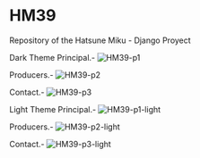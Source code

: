 # HM39
Repository of the Hatsune Miku - Django Proyect

Dark Theme
  Principal.-
  ![HM39-p1](https://github.com/jondumen/HM39/assets/84062001/5decd255-cfe8-406b-976e-c2efa712c8a3)

  Producers.-
  ![HM39-p2](https://github.com/jondumen/HM39/assets/84062001/21128e44-248d-45a9-8d25-e56eea4574e0)

  Contact.-
  ![HM39-p3](https://github.com/jondumen/HM39/assets/84062001/cd78d3bf-047c-472d-96d8-1773b0f991e9)

Light Theme
  Principal.-
  ![HM39-p1-light](https://github.com/jondumen/HM39/assets/84062001/cfefc56f-9cbb-4841-87b2-d1785792ee62)

  Producers.-
  ![HM39-p2-light](https://github.com/jondumen/HM39/assets/84062001/565642a0-46a3-4791-b6c9-acc13a0392cf)

  Contact.-
  ![HM39-p3-light](https://github.com/jondumen/HM39/assets/84062001/0cd46f13-bd59-40bb-9263-054205053774)
